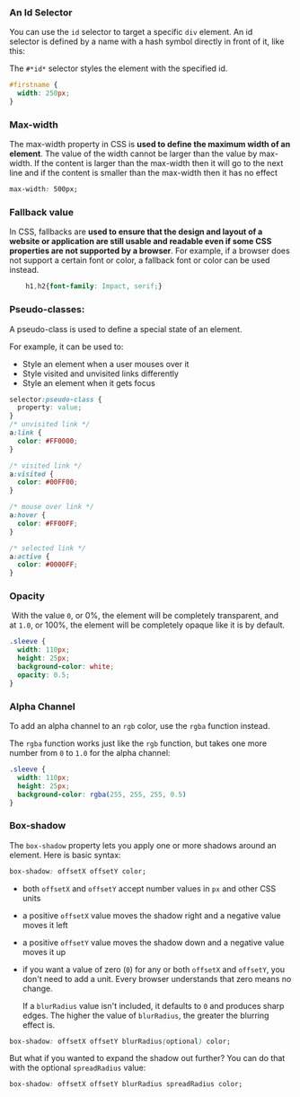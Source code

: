 ### An Id Selector

You can use the `id` selector to target a specific `div` element. An id selector is defined by a name with a hash symbol directly in front of it, like this:

The `#*id*` selector styles the element with the specified id.

```css
#firstname {
  width: 250px;
}
```

### Max-width

The max-width property in CSS is **used to define the maximum width of an element**. The value of the width cannot be larger than the value by max-width. If the content is larger than the max-width then it will go to the next line and if the content is smaller than the max-width then it has no effect

```css
max-width: 500px;
```

### Fallback value

In CSS, fallbacks are **used to ensure that the design and layout of a website or application are still usable and readable even if some CSS properties are not supported by a browser**. For example, if a browser does not support a certain font or color, a fallback font or color can be used instead.

```css
    h1,h2{font-family: Impact, serif;}
```

### Pseudo-classes:

A pseudo-class is used to define a special state of an element.

For example, it can be used to:

- Style an element when a user mouses over it
- Style visited and unvisited links differently
- Style an element when it gets focus

```css
selector:pseudo-class {
  property: value;
}
/* unvisited link */
a:link {
  color: #FF0000;
}

/* visited link */
a:visited {
  color: #00FF00;
}

/* mouse over link */
a:hover {
  color: #FF00FF;
}

/* selected link */
a:active {
  color: #0000FF;
}
```

### Opacity

 With the value `0`, or 0%, the element will be completely transparent, and at `1.0`, or 100%, the element will be completely opaque like it is by default.

```css
.sleeve {
  width: 110px;
  height: 25px;
  background-color: white;
  opacity: 0.5;
}
```

### Alpha Channel

To add an alpha channel to an `rgb` color, use the `rgba` function instead.

The `rgba` function works just like the `rgb` function, but takes one more number from `0` to `1.0` for the alpha channel:

```css
.sleeve {
  width: 110px;
  height: 25px;
  background-color: rgba(255, 255, 255, 0.5)
}
```

### Box-shadow

The `box-shadow` property lets you apply one or more shadows around an element. Here is basic syntax:

```css
box-shadow: offsetX offsetY color;
```

- both `offsetX` and `offsetY` accept number values in `px` and other CSS units

- a positive `offsetX` value moves the shadow right and a negative value moves it left

- a positive `offsetY` value moves the shadow down and a negative value moves it up

- if you want a value of zero (`0`) for any or both `offsetX` and `offsetY`, you don't need to add a unit. Every browser understands that zero means no change.
  
  If a `blurRadius` value isn't included, it defaults to `0` and produces sharp edges. The higher the value of `blurRadius`, the greater the blurring effect is.

```css
box-shadow: offsetX offsetY blurRadius(optional) color;
```

But what if you wanted to expand the shadow out further? You can do that with the optional `spreadRadius` value:

```css
box-shadow: offsetX offsetY blurRadius spreadRadius color;
```
